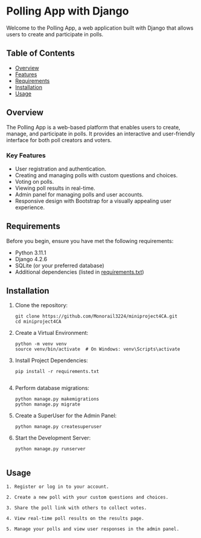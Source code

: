 # Polling App with Django

Welcome to the Polling App, a web application built with Django that allows users to create and participate in polls.

## Table of Contents

- [Overview](#overview)
- [Features](#key-key-features)
- [Requirements](#requirements)
- [Installation](#installation)
- [Usage](#usage)

## Overview

The Polling App is a web-based platform that enables users to create, manage, and participate in polls. It provides an interactive and user-friendly interface for both poll creators and voters.

### Key Features

- User registration and authentication.
- Creating and managing polls with custom questions and choices.
- Voting on polls.
- Viewing poll results in real-time.
- Admin panel for managing polls and user accounts.
- Responsive design with Bootstrap for a visually appealing user experience.

## Requirements

Before you begin, ensure you have met the following requirements:

- Python 3.11.1
- Django 4.2.6
- SQLite (or your preferred database)
- Additional dependencies (listed in [requirements.txt](requirements.txt))

## Installation

1. Clone the repository:

   ```shell
   git clone https://github.com/Monorail3224/miniproject4CA.git
   cd miniproject4CA

2. Create a Virtual Environment:

    ```shell
    python -m venv venv
    source venv/bin/activate  # On Windows: venv\Scripts\activate

3. Install Project Dependencies:
    ```shell
    pip install -r requirements.txt


4. Perform database migrations:
    ```shell
    python manage.py makemigrations
    python manage.py migrate

5. Create a SuperUser for the Admin Panel:
    ```shell
    python manage.py createsuperuser

6. Start the Development Server:
    ```shell
    python manage.py runserver


## Usage

    1. Register or log in to your account.

    2. Create a new poll with your custom questions and choices.

    3. Share the poll link with others to collect votes.

    4. View real-time poll results on the results page.

    5. Manage your polls and view user responses in the admin panel.